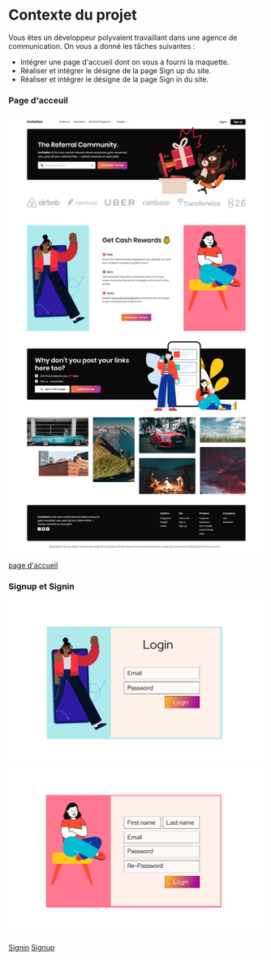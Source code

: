 # Contexte du projet

Vous êtes un développeur polyvalent travaillant dans une agence de communication. On vous a donné les tâches suivantes :

- Intégrer une page d'accueil dont on vous a fourni la maquette.
- Réaliser et intégrer le désigne de la page Sign up du site.
- Réaliser et intégrer le désigne de la page Sign in du site.

### Page d'acceuil

![maquette index](index/index.png)

[page d'accueil](https://achaayb.github.io/YOUCODE/1/Designing_an_invitation_landing,_sign_up_and_sign_in_page/index/)

### Signup et Signin

![maquette Signin](login-register/login.png)
![maquette Signup](login-register/register.png)

[Signin](https://achaayb.github.io/YOUCODE/1/Designing_an_invitation_landing,_sign_up_and_sign_in_page/login-register/login.html)
[Signup](https://achaayb.github.io/YOUCODE/1/Designing_an_invitation_landing,_sign_up_and_sign_in_page/login-register/register.html)
